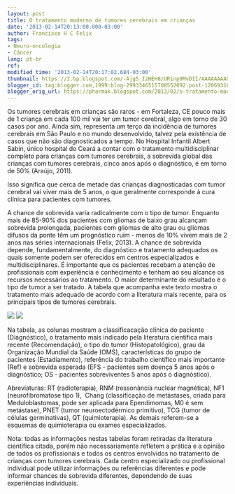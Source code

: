 ```yaml
---
layout: post
title: O tratamento moderno de tumores cerebrais em crianças
date: '2013-02-14T20:13:00.000-03:00'
author: Francisco H C Felix
tags:
- Neuro-oncologia
- Câncer
lang: pt-br
ref:
modified_time: '2013-02-14T20:17:02.684-03:00'
thumbnail: https://2.bp.blogspot.com/-Ajg5_IzHEH8/UR1np9MvDII/AAAAAAAAQlg/pimvLNYMglU/s72-c/n-o.png
blogger_id: tag:blogger.com,1999:blog-2993346515708552092.post-1206931626742154643
blogger_orig_url: https://pharmak.blogspot.com/2013/02/o-tratamento-moderno-de-tumores.html
---
```


Os tumores cerebrais em crianças são raros - em Fortaleza, CE pouco mais de 1 criança
em cada 100 mil vai ter um tumor cerebral, algo em torno de 30 casos por ano. Ainda sim,
representa um terço da incidência de tumores cerebrais em São Paulo e no mundo desenvolvido,
talvez pela existência de casos que não são diagnosticados a tempo. No Hospital Infantil
Albert Sabin, único hospital do Ceará a contar com o tratamento multidisciplinar
completo para crianças com tumores cerebrais, a sobrevida global das crianças com
tumores cerebrais, cinco anos após o diagnóstico, é em torno de 50% (Araújo, 2011).
<!--more-->

Isso significa que cerca de metade das crianças diagnosticadas com tumor cerebral vai viver mais de 5 anos, o que geralmente corresponde à cura clínica para pacientes com tumores.

A chance de sobrevida varia radicalmente com o tipo de tumor. Enquanto mais de 85-90% dos pacientes com gliomas de baixo grau alcançam sobrevida prolongada, pacientes com gliomas de alto grau ou gliomas difusos da ponte têm um prognóstico ruim - menos de 10% vivem mais de 2 anos nas séries internacionais (Felix, 2013).&nbsp;A chance de sobrevida depende, fundamentalmente, do diagnóstico e tratamento adequados os quais somente podem ser oferecidos em centros especializados e multidisciplinares. É importante que os pacientes recebam a atenção de profissionais com experiência e conhecimento e tenham ao seu alcance os recursos necessários ao tratamento. O maior determinante do resultado é o tipo de tumor a ser tratado. A tabela que acompanha este texto mostra o tratamento mais adequado de acordo com a literatura mais recente, para os principais tipos de tumores cerebrais.

![](https://2.bp.blogspot.com/-Ajg5_IzHEH8/UR1np9MvDII/AAAAAAAAQlg/pimvLNYMglU/s1600/n-o.png)
![](https://3.bp.blogspot.com/-bI-Z7SMwcO4/UR1nptMm9vI/AAAAAAAAQlc/X_W6YefFq64/s1600/n-o2.png)

Na tabela, as colunas mostram a classificacação clínica do paciente (Diagnóstico), o tratamento mais indicado pela literatura científica mais recente (Recomendação), o tipo do tumor (Histopatológico), grau da Organização Mundial da Saúde (OMS), características do grupo de pacientes (Estadiamento), referência do trabalho científico mais importante (Ref) e sobrevida esperada (EFS - pacientes sem doença 5 anos após o diagnóstico; OS - pacientes sobreviventes 5 anos após o diagnóstico).

Abreviaturas: RT (radioterapia), RNM (ressonância nuclear magnética), NF1 (neurofibromatose tipo 1), &nbsp;Chang (classificação de metástases, criada para Meduloblastomas, pode ser aplicada para Ependimomas, M0 é sem metástase), PNET (tumor neuroectodérmico primitivo), TCG (tumor de células germinativas), QT (quimioterapia). As demais referem-se a esquemas de quimioterapia ou exames especializados.

Nota: todas as informações nestas tabelas foram retiradas da literatura científica citada, porém não necessariamente refletem a prática e a opinião de todos os profissionais e todos os centros envolvidos no tratamento de crianças com tumores cerebrais. Cada centro especializado ou profissional individual pode utilizar informações ou referências diferentes e pode informar chances de sobrevida diferentes, dependendo de suas experiências individuais.
